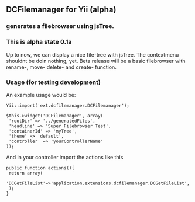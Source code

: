 ## DCFilemanager for Yii (alpha)
### generates a filebrowser using jsTree.

### This is alpha state 0.1a

Up to now, we can display a nice file-tree with jsTree. 
The contextmenu shouldnt be doin nothing, yet. 
Beta release will be a basic filebrowser with rename-, move- delete- and create- function.

### Usage (for testing development)

An example usage would be:
```
Yii::import('ext.dcfilemanager.DCFilemanager');

$this->widget('DCFilemanager', array(
 'rootDir' => '../generatedFiles',
 'headline' => 'Super Filebrowser Test',
 'containerId' => 'myTree',
 'theme' => 'default',
 'controller' => 'yourControllerName'
));
```

And in your controller import the actions like this

```
public function actions(){
 return array(
     'DCGetFileList'=>'application.extensions.dcfilemanager.DCGetFileList',
 );
}
```